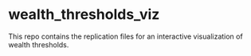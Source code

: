 # wealth_thresholds_viz
This repo contains the replication files for an interactive visualization of wealth thresholds. 
